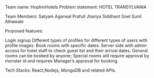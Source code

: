 Team name: HopInnHotels
Problem statement: HOTEL TRANSYLVANIA

Team Members:
Satyam Agarwal
Prafull Jhariya
Siddhant Goel
Sunil Athawale

Proposed features:

Login signup
Different types of profiles for different types of users with profile images.
Book rooms with specific dates.
Server side with admin access for hotel staff to check guest list and their arrival dates.
General rooms can be booked by anyone; Special rooms will require approval by monster id and requires Manager’s approval for booking.

Tech Stacks: React,Nodejs, MongoDB and related APIs.
